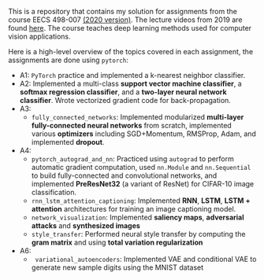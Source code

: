 This is a repository that contains my solution for assignments from the course EECS 498-007 [(2020 version)](https://web.eecs.umich.edu/~justincj/teaching/eecs498/FA2020/). The lecture videos from 2019 are found [here](https://www.youtube.com/playlist?list=PL5-TkQAfAZFbzxjBHtzdVCWE0Zbhomg7r). The course teaches deep learning methods used for computer vision applications.

Here is a high-level overview of the topics covered in each assignment, the assignments are done using `pytorch`:
* A1: `PyTorch` practice and implemented a k-nearest neighbor classifier.
* A2: Implemented a multi-class **support vector machine classifier**, a **softmax regression classifier**, and a **two-layer neural network classifier**. Wrote vectorized gradient code for back-propagation.
* A3: 
  * `fully_connected_networks`: Implemented modularized **multi-layer fully-connected neural networks** from scratch, implemented various **optimizers** including SGD+Momentum, RMSProp, Adam, and implemented **dropout**.
* A4: 
  * `pytorch_autograd_and_nn`: Practiced using `autograd` to perform automatic gradient computation, used `nn.Module` and `nn.Sequential` to build fully-connected and convolutional networks, and implemented **PreResNet32** (a variant of ResNet) for CIFAR-10 image classification.
  * `rnn_lstm_attention_captioning`: Implemented **RNN**, **LSTM**, **LSTM + attention** architectures for training an image captioning model.
  * `network_visualization`: Implemented **saliency maps**, **adversarial attacks** and **synthesized images**
  * `style_transfer`: Performed neural style transfer by computing the **gram matrix** and using **total variation regularization**
* A6:
  * ` variational_autoencoders`: Implemented VAE and conditional VAE to generate new sample digits using the MNIST dataset
